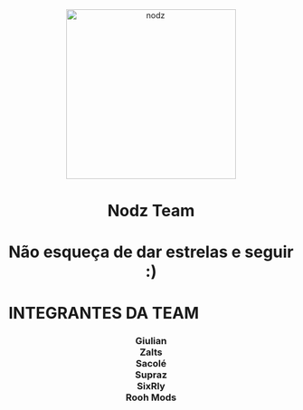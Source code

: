 <div align="center">
<img src="https://telegra.ph/file/91493969bc28216ee50f9.jpg" alt="nodz" width="300" />

</p>
<h1 align="center">Nodz Team</h1>

<h1 align="center">Não esqueça de dar estrelas e seguir :)</h1>

>
>
>
</div>

# INTEGRANTES DA TEAM

<h3 align="center">
Giulian
  <br>
Zalts
  <br>
Sacolé
  <br>
Supraz
  <br>
SixRly
  <br>
Rooh Mods
</h3>
